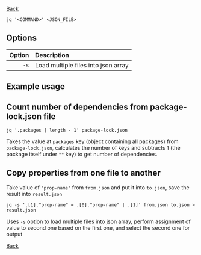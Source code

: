 [Back](../../README.md)

`jq '<COMMAND>' <JSON_FILE>`

## Options

Option | Description
---:|:---
`-s` | Load multiple files into json array

## Example usage

## Count number of dependencies from package-lock.json file

```
jq '.packages | length - 1' package-lock.json
```

Takes the value at `packages` key (object containing all packages) from `package-lock.json`, calculates the number of keys and subtracts 1 (the package itself under `""` key) to get number of dependencies.

## Copy properties from one file to another

Take value of `"prop-name"` from `from.json` and put it into `to.json`, save the result into `result.json`

```
jq -s '.[1]."prop-name" = .[0]."prop-name" | .[1]' from.json to.json > result.json
```

Uses `-s` option to load multiple files into json array, perform assignment of value to second one based on the first one, and select the second one for output


[Back](../../README.md)
